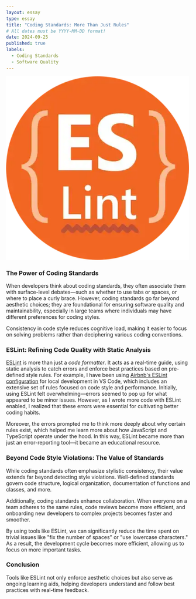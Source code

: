 ```yaml
---
layout: essay
type: essay
title: "Coding Standards: More Than Just Rules"
# All dates must be YYYY-MM-DD format!
date: 2024-09-25
published: true
labels:
  - Coding Standards
  - Software Quality
---
```


<img alt="Image" src="../img/eslint-logo.webp" width=500px>

### The Power of Coding Standards

When developers think about coding standards, they often associate them with surface-level debates—such as whether to use tabs or spaces, or where to place a curly brace. However, coding standards go far beyond aesthetic choices; they are foundational for ensuring software quality and maintainability, especially in large teams where individuals may have different preferences for coding styles.

Consistency in code style reduces cognitive load, making it easier to focus on solving problems rather than deciphering various coding conventions.

### ESLint: Refining Code Quality with Static Analysis

[ESLint](https://eslint.org/) is more than just a *code formatter*. It acts as a real-time guide, using static analysis to catch errors and enforce best practices based on pre-defined style rules. For example, I have been using [Airbnb's ESLint configuration](https://www.npmjs.com/package/eslint-config-airbnb-typescript) for local development in VS Code, which includes an extensive set of rules focused on code style and performance. Initially, using ESLint felt overwhelming—errors seemed to pop up for what appeared to be minor issues. However, as I wrote more code with ESLint enabled, I realized that these errors were essential for cultivating better coding habits.

Moreover, the errors prompted me to think more deeply about why certain rules exist, which helped me learn more about how JavaScript and TypeScript operate under the hood. In this way, ESLint became more than just an error-reporting tool—it became an educational resource.

### Beyond Code Style Violations: The Value of Standards

While coding standards often emphasize stylistic consistency, their value extends far beyond detecting style violations. Well-defined standards govern code structure, logical organization, documentation of functions and classes, and more.

Additionally, coding standards enhance collaboration. When everyone on a team adheres to the same rules, code reviews become more efficient, and onboarding new developers to complex projects becomes faster and smoother.

By using tools like ESLint, we can significantly reduce the time spent on trivial issues like "fix the number of spaces" or "use lowercase characters." As a result, the development cycle becomes more efficient, allowing us to focus on more important tasks.

### Conclusion

Tools like ESLint not only enforce aesthetic choices but also serve as ongoing learning aids, helping developers understand and follow best practices with real-time feedback.